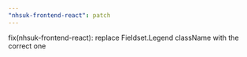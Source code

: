 ```yaml
---
"nhsuk-frontend-react": patch
---
```


fix(nhsuk-frontend-react): replace Fieldset.Legend className with the correct one
